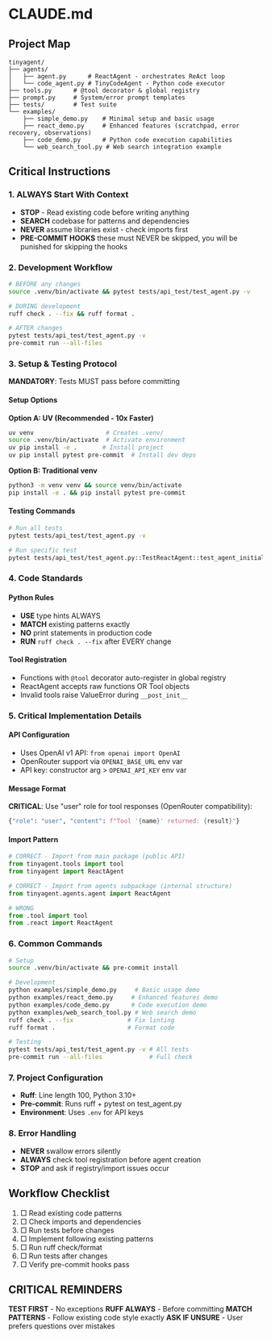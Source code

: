 # CLAUDE.md

## Project Map
```
tinyagent/
├── agents/
│   ├── agent.py      # ReactAgent - orchestrates ReAct loop
│   └── code_agent.py # TinyCodeAgent - Python code executor
├── tools.py      # @tool decorator & global registry
├── prompt.py     # System/error prompt templates
├── tests/        # Test suite
└── examples/
    ├── simple_demo.py    # Minimal setup and basic usage
    ├── react_demo.py     # Enhanced features (scratchpad, error recovery, observations)
    ├── code_demo.py      # Python code execution capabilities
    └── web_search_tool.py # Web search integration example
```

## Critical Instructions

### 1. ALWAYS Start With Context
- **STOP** - Read existing code before writing anything
- **SEARCH** codebase for patterns and dependencies
- **NEVER** assume libraries exist - check imports first
- **PRE-COMMIT HOOKS** these must NEVER be skipped, you will be punished for skipping the hooks

### 2. Development Workflow
```bash
# BEFORE any changes
source .venv/bin/activate && pytest tests/api_test/test_agent.py -v

# DURING development
ruff check . --fix && ruff format .

# AFTER changes
pytest tests/api_test/test_agent.py -v
pre-commit run --all-files
```

### 3. Setup & Testing Protocol
**MANDATORY**: Tests MUST pass before committing

#### Setup Options

**Option A: UV (Recommended - 10x Faster)**
```bash
uv venv                    # Creates .venv/
source .venv/bin/activate  # Activate environment
uv pip install -e .       # Install project
uv pip install pytest pre-commit  # Install dev deps
```

**Option B: Traditional venv**
```bash
python3 -m venv venv && source venv/bin/activate
pip install -e . && pip install pytest pre-commit
```

#### Testing Commands
```bash
# Run all tests
pytest tests/api_test/test_agent.py -v

# Run specific test
pytest tests/api_test/test_agent.py::TestReactAgent::test_agent_initialization_with_function_tools -v
```

### 4. Code Standards

#### Python Rules
- **USE** type hints ALWAYS
- **MATCH** existing patterns exactly
- **NO** print statements in production code
- **RUN** `ruff check . --fix` after EVERY change

#### Tool Registration
- Functions with `@tool` decorator auto-register in global registry
- ReactAgent accepts raw functions OR Tool objects
- Invalid tools raise ValueError during `__post_init__`

### 5. Critical Implementation Details

#### API Configuration
- Uses OpenAI v1 API: `from openai import OpenAI`
- OpenRouter support via `OPENAI_BASE_URL` env var
- API key: constructor arg > `OPENAI_API_KEY` env var

#### Message Format
**CRITICAL**: Use "user" role for tool responses (OpenRouter compatibility):
```python
{"role": "user", "content": f"Tool '{name}' returned: {result}"}
```

#### Import Pattern
```python
# CORRECT - Import from main package (public API)
from tinyagent.tools import tool
from tinyagent import ReactAgent

# CORRECT - Import from agents subpackage (internal structure)
from tinyagent.agents.agent import ReactAgent

# WRONG
from .tool import tool
from .react import ReactAgent
```

### 6. Common Commands
```bash
# Setup
source .venv/bin/activate && pre-commit install

# Development
python examples/simple_demo.py     # Basic usage demo
python examples/react_demo.py     # Enhanced features demo
python examples/code_demo.py      # Code execution demo
python examples/web_search_tool.py # Web search demo
ruff check . --fix               # Fix linting
ruff format .                    # Format code

# Testing
pytest tests/api_test/test_agent.py -v # All tests
pre-commit run --all-files             # Full check
```

### 7. Project Configuration
- **Ruff**: Line length 100, Python 3.10+
- **Pre-commit**: Runs ruff + pytest on test_agent.py
- **Environment**: Uses `.env` for API keys

### 8. Error Handling
- **NEVER** swallow errors silently
- **ALWAYS** check tool registration before agent creation
- **STOP** and ask if registry/import issues occur

## Workflow Checklist

1. □ Read existing code patterns
2. □ Check imports and dependencies
3. □ Run tests before changes
4. □ Implement following existing patterns
5. □ Run ruff check/format
6. □ Run tests after changes
7. □ Verify pre-commit hooks pass

## CRITICAL REMINDERS

**TEST FIRST** - No exceptions
**RUFF ALWAYS** - Before committing
**MATCH PATTERNS** - Follow existing code style exactly
**ASK IF UNSURE** - User prefers questions over mistakes
